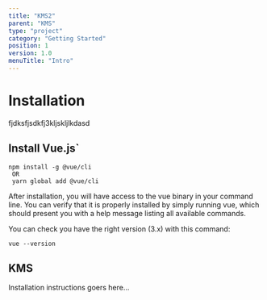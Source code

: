```yaml
---
title: "KMS2"
parent: "KMS"
type: "project"
category: "Getting Started"
position: 1
version: 1.0
menuTitle: "Intro"
---
```


# Installation

fjdksfjsdkfj3kljskljlkdasd

## Install Vue.js`

```
npm install -g @vue/cli
 OR
 yarn global add @vue/cli
```

After installation, you will have access to the vue binary in your command line. You can verify that it is properly installed by simply running vue, which should present you with a help message listing all available commands.

You can check you have the right version (3.x) with this command:

```
vue --version
```

## KMS

Installation instructions goers here...

